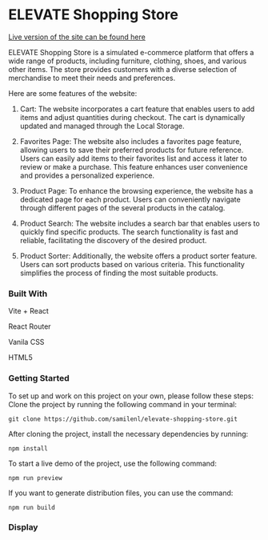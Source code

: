 # ELEVATE Shopping Store

[Live version of the site can be found here](https://elevate-store.netlify.app/)

ELEVATE Shopping Store is a simulated e-commerce platform that offers a wide range of products, including furniture, clothing, shoes, and various other items. The store provides customers with a diverse selection of merchandise to meet their needs and preferences.


Here are some features of the website:

1. Cart: The website incorporates a cart feature that enables users to add items and adjust quantities during checkout. The cart is dynamically updated and managed through the Local Storage.
   
2. Favorites Page: The website also includes a favorites page feature, allowing users to save their preferred products for future reference. Users can easily add items to their favorites list and access it later to review or make a purchase. This feature enhances user convenience and provides a personalized experience.

3. Product Page: To enhance the browsing experience, the website has a dedicated page for each product. Users can conveniently navigate through different pages of the several products in the catalog.
  
4. Product Search: The website includes a search bar that enables users to quickly find specific products. The search functionality is fast and reliable, facilitating the discovery of the desired product.

5. Product Sorter: Additionally, the website offers a product sorter feature. Users can sort products based on various criteria. This functionality simplifies the process of finding the most suitable products.

### Built With

Vite + React

React Router

Vanila CSS

HTML5



### Getting Started


To set up and work on this project on your own, please follow these steps:
Clone the project by running the following command in your terminal:

   `git clone https://github.com/samilenl/elevate-shopping-store.git`

   
After cloning the project, install the necessary dependencies by running:

   `npm install`

   
To start a live demo of the project, use the following command:

   `npm run preview`

   
If you want to generate distribution files, you can use the command:

   `npm run build`


### Display
